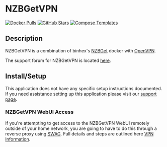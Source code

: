# NZBGetVPN

[![Docker Pulls](https://img.shields.io/docker/pulls/jshridha/docker-nzbgetvpn?style=flat-square&color=607D8B&label=docker%20pulls&logo=docker)](https://hub.docker.com/r/jshridha/docker-nzbgetvpn)
[![GitHub Stars](https://img.shields.io/github/stars/jshridha/docker-nzbgetvpn?style=flat-square&color=607D8B&label=github%20stars&logo=github)](https://github.com/jshridha/docker-nzbgetvpn)
[![Compose Templates](https://img.shields.io/static/v1?style=flat-square&color=607D8B&label=compose&message=templates)](https://github.com/GhostWriters/DockSTARTer/tree/main/compose/.apps/nzbgetvpn)

## Description

NZBGetVPN is a combination of binhex's
[NZBGet](https://github.com/binhex/arch-nzbget) docker with
[OpenVPN](https://openvpn.net/).

The support forum for NZBGetVPN is located
[here](https://forums.unraid.net/topic/37252-support-bungys-docker-repository/).

## Install/Setup

This application does not have any specific setup instructions documented. If
you need assistance setting up this application please visit our
[support page](https://dockstarter.com/basics/support/).

### NZBGetVPN WebUI Access

If you're attempting to get access to the NZBGetVPN WebUI remotely outside of
your home network, you are going to have to do this through a reverse proxy
using [SWAG](https://dockstarter.com/apps/swag/). Full details and steps are
outlined here [VPN Information](https://dockstarter.com/advanced/vpn-info/).
